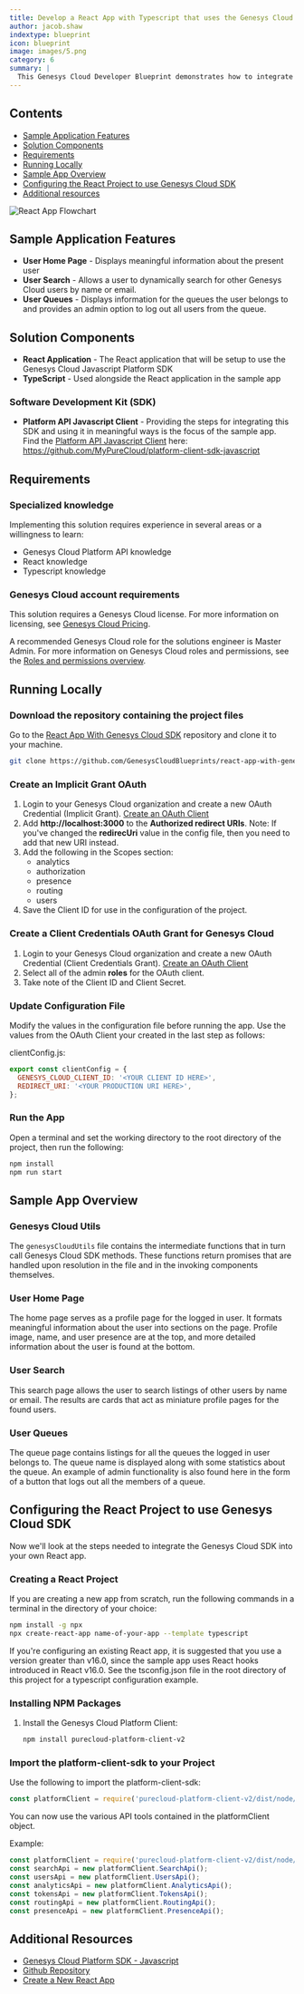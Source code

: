 ```yaml
---
title: Develop a React App with Typescript that uses the Genesys Cloud Platform SDK
author: jacob.shaw
indextype: blueprint
icon: blueprint
image: images/5.png
category: 6
summary: |
  This Genesys Cloud Developer Blueprint demonstrates how to integrate the Genesys Cloud Javascript Platform SDK into your React app.  This example uses Typescript, although the implementation will be similar if you're using plain javascript.  The sample app provides examples of use cases such as creating a profile page for a user and admin operations like signing all the users out of a queue.  The blueprint will describe the steps needed to integrate the Genesys Cloud SDK into your React app.
---
```


## Contents

* [Sample Application Features](#sample-application-features "Goes to the Sample Application Features section")
* [Solution Components](#solution-components "Goes to the Solutions Components section")
* [Requirements](#requirements "Goes to the Requirements section")
* [Running Locally](#running-locally "Goes to the Running Locally section")
* [Sample App Overview](#sample-app-overview "Overview of the sample app's features")
* [Configuring the React Project to use Genesys Cloud SDK](#configuring-the-react-project-to-use-genesys-cloud-sdk "How to integrate the Genesys Cloud SDK")
* [Additional resources](#additional-resources "Goes to the Additional resources section")


![React App Flowchart](images/flowchart.png)

## Sample Application Features

- **User Home Page** - Displays meaningful information about the present user
- **User Search** - Allows a user to dynamically search for other Genesys Cloud users by name or email.
- **User Queues** - Displays information for the queues the user belongs to and provides an admin option to log out all users from the queue.

## Solution Components

- **React Application** - The React application that will be setup to use the Genesys Cloud Javascript Platform SDK
- **TypeScript** - Used alongside the React application in the sample app

### Software Development Kit (SDK)

- **Platform API Javascript Client** - Providing the steps for integrating this SDK and using it in meaningful ways is the focus of the sample app.  Find the [Platform API Javascript Client](https://github.com/MyPureCloud/platform-client-sdk-javascript) here: https://github.com/MyPureCloud/platform-client-sdk-javascript

## Requirements

### Specialized knowledge

Implementing this solution requires experience in several areas or a willingness to learn:

- Genesys Cloud Platform API knowledge
- React knowledge
- Typescript knowledge

### Genesys Cloud account requirements

This solution requires a Genesys Cloud license. For more information on licensing, see [Genesys Cloud Pricing](https://www.genesys.com/pricing "Opens the pricing article").

A recommended Genesys Cloud role for the solutions engineer is Master Admin. For more information on Genesys Cloud roles and permissions, see the [Roles and permissions overview](https://help.mypurecloud.com/?p=24360 "Opens the Roles and permissions overview article").

## Running Locally

### Download the repository containing the project files
Go to the [React App With Genesys Cloud SDK](https://github.com/GenesysCloudBlueprints/react-app-with-genesys-cloud-sdk) repository and clone it to your machine.

```bash
git clone https://github.com/GenesysCloudBlueprints/react-app-with-genesys-cloud-sdk.git
```

### Create an Implicit Grant OAuth

1. Login to your Genesys Cloud organization and create a new OAuth Credential (Implicit Grant). [Create an OAuth Client](https://help.mypurecloud.com/articles/create-an-oauth-client/)
2. Add **http://localhost:3000** to the **Authorized redirect URIs**. Note: If you've changed the **redirecUri** value in the config file, then you need to add that new URI instead.
3. Add the following in the Scopes section:
    * analytics
    * authorization
    * presence
    * routing
    * users
4. Save the Client ID for use in the configuration of the project.

### Create a Client Credentials OAuth Grant for Genesys Cloud

1. Login to your Genesys Cloud organization and create a new OAuth Credential (Client Credentials Grant). [Create an OAuth Client](https://help.mypurecloud.com/articles/create-an-oauth-client/)
2. Select all of the admin **roles** for the OAuth client.
3. Take note of the Client ID and Client Secret.

### Update Configuration File

Modify the values in the configuration file before running the app. Use the values from the OAuth Client your created in the last step as follows:

clientConfig.js:

```javascript
export const clientConfig = {
  GENESYS_CLOUD_CLIENT_ID: '<YOUR CLIENT ID HERE>',
  REDIRECT_URI: '<YOUR PRODUCTION URI HERE>',
};
```

### Run the App

Open a terminal and set the working directory to the root directory of the project, then run the following:

```bash
npm install
npm run start
```

## Sample App Overview

### Genesys Cloud Utils

The `genesysCloudUtils` file contains the intermediate functions that in turn call Genesys Cloud SDK methods. These functions return promises that are handled upon resolution in the file and in the invoking components themselves.

### User Home Page

The home page serves as a profile page for the logged in user.  It formats meaningful information about the user into sections on the page.  Profile image, name, and user presence are at the top, and more detailed information about the user is found at the bottom.

### User Search

This search page allows the user to search listings of other users by name or email.  The results are cards that act as miniature profile pages for the found users.

### User Queues

The queue page contains listings for all the queues the logged in user belongs to.  The queue name is displayed along with some statistics about the queue. An example of admin functionality is also found here in the form of a button that logs out all the members of a queue.

## Configuring the React Project to use Genesys Cloud SDK

Now we'll look at the steps needed to integrate the Genesys Cloud SDK into your own React app.

### Creating a React Project

If you are creating a new app from scratch, run the following commands in a terminal in the directory of your choice:

```bash
npm install -g npx
npx create-react-app name-of-your-app --template typescript
```

If you're configuring an existing React app, it is suggested that you use a version greater than v16.0, since the sample app uses React hooks introduced in React v16.0.
See the tsconfig.json file in the root directory of this project for a typescript configuration example.

### Installing NPM Packages

1. Install the Genesys Cloud Platform Client:

    ```bash
    npm install purecloud-platform-client-v2
    ```

### Import the platform-client-sdk to your Project

Use the following to import the platform-client-sdk:

```javascript
const platformClient = require('purecloud-platform-client-v2/dist/node/purecloud-platform-client-v2.js');
```
You can now use the various API tools contained in the platformClient object.

Example:

```javascript
const platformClient = require('purecloud-platform-client-v2/dist/node/purecloud-platform-client-v2.js');
const searchApi = new platformClient.SearchApi();
const usersApi = new platformClient.UsersApi();
const analyticsApi = new platformClient.AnalyticsApi();
const tokensApi = new platformClient.TokensApi();
const routingApi = new platformClient.RoutingApi();
const presenceApi = new platformClient.PresenceApi();
```

## Additional Resources

* [Genesys Cloud Platform SDK - Javascript](https://developer.genesys.cloud/api/rest/client-libraries/javascript/)
* [Github Repository](https://github.com/GenesysCloudBlueprints/react-app-with-genesys-cloud-sdk)
* [Create a New React App](https://reactjs.org/docs/create-a-new-react-app.html)

